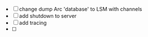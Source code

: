 - [ ] change dump Arc 'database' to LSM with channels
- [ ] add shutdown to server
- [ ] add tracing
- [ ] 
